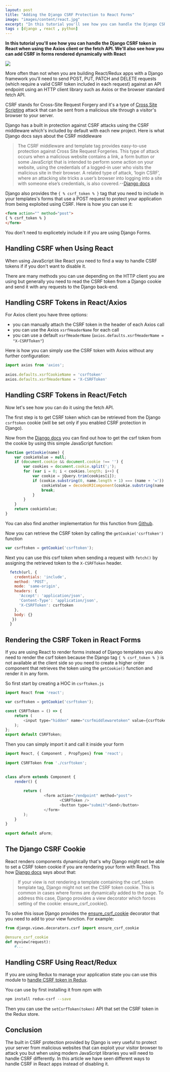 ```yaml
---
layout: post
title: "Adding the Django CSRF Protection to React Forms"
image: "images/content/react.jpg"
excerpt: "In this tutorial you'll see how you can handle the Django CSRF token in React when using the Axios client or the fetch API. We'll also see how you can add CSRF in forms rendered dynamically with React" 
tags : [django , react , python] 
---
```


**In this tutorial you'll see how you can handle the Django CSRF token in React when using the Axios client or the fetch API. We'll also see how you can add CSRF in forms rendered dynamically with React**

![](/images/content/react.jpg)


More often than not when you are building React/Redux apps with a Django framework you'll need to send POST, PUT, PATCH and DELETE requests (which require a valid CSRF token included in each request) against an API endpoint using an HTTP client library such as Axios or the browser standard fetch API.

CSRF stands for Cross-Site Request Forgery and it's a type of [Cross Site Scripting](https://en.wikipedia.org/wiki/Cross-site_scripting) attack that can be sent from a malicious site through a visitor's browser to your server. 

Django has a built in protection against CSRF attacks using the CSRF middleware which's included by default with each new project. Here is what Django docs says about the CSRF middleware  

>The CSRF middleware and template tag provides easy-to-use protection against Cross Site Request Forgeries. This type of attack occurs when a malicious website contains a link, a form button or some JavaScript that is intended to perform some action on your website, using the credentials of a logged-in user who visits the malicious site in their browser. A related type of attack, ‘login CSRF’, where an attacking site tricks a user’s browser into logging into a site with someone else’s credentials, is also covered.--[Django docs](https://docs.djangoproject.com/en/1.9/ref/csrf/#ajax)

Django also provides the `{ % csrf_token % }` tag that you need to include in your templates's forms that use a POST request to protect your application from being exploited using CSRF. Here is how you can use it: 

```html
<form action="" method="post">
{ % csrf_token % }
</form>
```


You don't need to explicetely include it if you are using Django Forms.

## Handling CSRF when Using React

When using JavaScript like React you need to find a way to handle CSRF tokens if if you don't want to disable it.

There are many methods you can use depending on the HTTP client you are using but generally you need to read the CSRF token from a Django cookie and send it with any requests to the Django back-end.

## Handling CSRF Tokens in React/Axios



For Axios client you have three options:

* you can manually attach the CSRF token in the header of each Axios call
* you can use the Axios `xsrfHeaderName` for each call
* you can use a default `xsrfHeaderName` (`axios.defaults.xsrfHeaderName = "X-CSRFToken"`)

Here is how you can simply use the CSRF token with Axios without any further configuration:

```javascript
import axios from 'axios';
 
axios.defaults.xsrfCookieName = 'csrftoken'
axios.defaults.xsrfHeaderName = 'X-CSRFToken'

```

## Handling CSRF Tokens in React/Fetch

Now let's see how you can do it using the fetch API.

The first step is to get CSRF token which can be retrieved from the Django `csrftoken` cookie (will be set only if you enabled CSRF protection in Django).

Now from the [Django docs](https://docs.djangoproject.com/en/1.9/ref/csrf/#ajax) you can find out how to get the csrf token from the cookie by using this simple JavaScript function:

```js
function getCookie(name) {
    var cookieValue = null;
    if (document.cookie && document.cookie !== '') {
        var cookies = document.cookie.split(';');
        for (var i = 0; i < cookies.length; i++) {
            var cookie = jQuery.trim(cookies[i]);
            if (cookie.substring(0, name.length + 1) === (name + '=')) {
                cookieValue = decodeURIComponent(cookie.substring(name.length + 1));
                break;
            }
        }
    }
    return cookieValue;
}
```

You can also find another implementation for this function from [Github](https://github.com/js-cookie/js-cookie/).

Now you can retrieve the CSRF token by calling the `getCookie('csrftoken')` function

```javascript
var csrftoken = getCookie('csrftoken');
```

Next you can use this csrf token when sending a request with `fetch()` by assigning the retrieved token to the `X-CSRFToken` header.


```javascript
  fetch(url, {
    credentials: 'include',
    method: 'POST',
    mode: 'same-origin',
    headers: {
      'Accept': 'application/json',
      'Content-Type': 'application/json',
      'X-CSRFToken': csrftoken
    },
    body: {}
   })
  }
```

## Rendering the CSRF Token in React Forms

If you are using React to render forms instead of Django templates you also need to render the csrf token because the Django tag `{ % csrf_token % }` is not available at the client side so you need to create a higher order component that retrieves the token using the `getCookie()` function and render it in any form.

So first start by creating a HOC in `csrftoken.js`

```js
import React from 'react';

var csrftoken = getCookie('csrftoken');

const CSRFToken = () => {
    return (
        <input type="hidden" name="csrfmiddlewaretoken" value={csrftoken} />
    );
};
export default CSRFToken;
```

Then you can simply import it and call it inside your form 

```js
import React, { Component , PropTypes} from 'react';
  
import CSRFToken from './csrftoken';

  
class aForm extends Component {
    render() {
        
        return (
                 <form action="/endpoint" method="post">
                        <CSRFToken />
                        <button type="submit">Send</button>
                 </form>
        );
    }
}
  
export default aForm;
```

## The Django CSRF Cookie

React renders components dynamically that's why Django might not be able to set a CSRF token cookie if you are rendering your form with React. This how [Django docs](https://docs.djangoproject.com/en/2.0/ref/csrf/) says about that:

>If your view is not rendering a template containing the csrf_token template tag, Django might not set the CSRF token cookie. This is common in cases where forms are dynamically added to the page. To address this case, Django provides a view decorator which forces setting of the cookie: ensure_csrf_cookie().

To solve this issue Django provides the [ensure_csrf_cookie](https://docs.djangoproject.com/en/2.0/ref/csrf/#django.views.decorators.csrf.ensure_csrf_cookie) decorator that you need to add to your view function. For example:

 

```python
from django.views.decorators.csrf import ensure_csrf_cookie

@ensure_csrf_cookie
def myview(request):
    #...
```
## Handling CSRF Using React/Redux 

If you are using Redux to manage your application state you can use this module to [handle CSRF token in Redux](https://github.com/evenchange4/redux-csrf).


You can use by first installing it from npm with

```bash
npm install redux-csrf --save
```

Then you can use the `setCsrfToken(token)` API that set the CSRF token in the Redux store.

## Conclusion

The built in CSRF protection provided by Django is very useful to protect your server from malicious websites that can exploit your visitor browser to attack you but when using modern JavaScript libraries you will need to handle CSRF differently. In this article we have seen different ways to handle CSRF in React apps instead of disabling it.  


